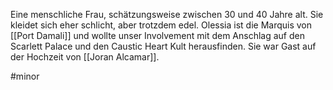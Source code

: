 Eine menschliche Frau, schätzungsweise zwischen 30 und 40 Jahre alt. Sie kleidet sich eher schlicht, aber trotzdem edel. 
Olessia ist die Marquis von [[Port Damali]] und wollte unser Involvement mit dem Anschlag auf den Scarlett Palace und den Caustic Heart Kult herausfinden.
Sie war Gast auf der Hochzeit von [[Joran Alcamar]].

#minor 